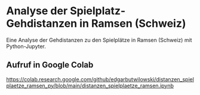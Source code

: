 # Analyse der Spielplatz-Gehdistanzen in Ramsen (Schweiz)
Eine Analyse der Gehdistanzen zu den Spielplätze in Ramsen (Schweiz) mit Python-Jupyter.

## Aufruf in Google Colab

https://colab.research.google.com/github/edgarbutwilowski/distanzen_spielplaetze_ramsen_py/blob/main/distanzen_spielplaetze_ramsen.ipynb
